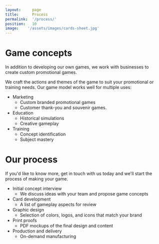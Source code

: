 ```yaml
---
layout:     page
title:      Process
permalink:  '/process/'
position:   10
image:    '/assets/images/cards-sheet.jpg'
---
```

Game concepts
====
In addition to developing our own games, we work with businesses to create custom promotional games.

We craft the actions and themes of the game to suit your promotional or training needs. Our game model works well for multiple uses:

* Marketing
  * Custom branded promotional games
  * Customer thank-you and souvenir games.
* Education
  * Historical simulations
  * Creative gameplay
* Training
  * Concept identification
  * Subject mastery

Our process
====
If you'd like to know more, get in touch with us today and we'll start the process of making your game.

* Initial concept interview
  * We discuss ideas with your team and propose game concepts
* Card development
  * A list of gameplay aspects for review
* Graphic design
  * Selection of colors, logos, and icons that match your brand
* Print proofs
  * PDF mockups of the final design and content
* Production and delivery
  * On-demand manufacturing


